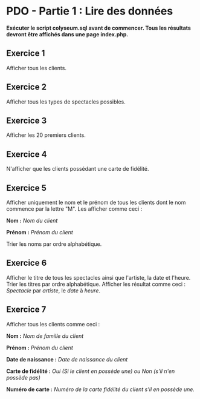 # PDO - Partie 1 : Lire des données

**Exécuter le script colyseum.sql avant de commencer. Tous les résultats devront être affichés dans une page index.php.**

## Exercice 1

Afficher tous les clients.

## Exercice 2

Afficher tous les types de spectacles possibles.

## Exercice 3

Afficher les 20 premiers clients.

## Exercice 4

N'afficher que les clients possédant une carte de fidélité.

## Exercice 5

Afficher uniquement le nom et le prénom de tous les clients dont le nom commence par la lettre "M".
Les afficher comme ceci :

**Nom :** *Nom du client*

**Prénom :** *Prénom du client*

Trier les noms par ordre alphabétique.

## Exercice 6

Afficher le titre de tous les spectacles ainsi que l'artiste, la date et l'heure. Trier les titres par ordre alphabétique. Afficher les résultat comme ceci : *Spectacle* par *artiste*, le *date* à *heure*.

## Exercice 7

Afficher tous les clients comme ceci :

**Nom :** *Nom de famille du client*

**Prénom :** *Prénom du client*

**Date de naissance :** *Date de naissance du client*

**Carte de fidélité :** *Oui (Si le client en possède une) ou Non (s'il n'en possède pas)*

**Numéro de carte :** *Numéro de la carte fidélité du client s'il en possède une.*
